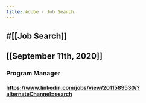 ```yaml
---
title: Adobe - Job Search
---
```


## #[[Job Search]]

## 

## [[September 11th, 2020]]
### Program Manager
#### https://www.linkedin.com/jobs/view/2011589530/?alternateChannel=search
